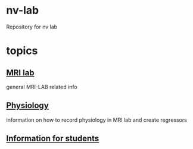 # nv-lab
Repository for nv lab
# topics
## [MRI lab](/mri-lab/)
general MRI-LAB related info
## [Physiology](/physiology/)
information on how to record physiology in MRI lab and create regressors
## [Information for students](/students/)
